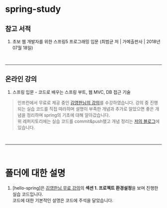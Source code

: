 # spring-study

## 참고 서적
1. 초보 웹 개발자를 위한 스프링5 프로그래밍 입문 (최범균 저 | 가메출판사 | 2018년 07월 18일)

<br/>
<hr/>

## 온라인 강의
1. 스프링 입문 - 코드로 배우는 스프링 부트, 웹 MVC, DB 접근 기술
> 인프런에서 무료로 제공 중인 [김영한님의 강의](https://www.inflearn.com/course/%EC%8A%A4%ED%94%84%EB%A7%81-%EC%9E%85%EB%AC%B8-%EC%8A%A4%ED%94%84%EB%A7%81%EB%B6%80%ED%8A%B8/dashboard)를 수강하였습니다.
> 강의 중 진행되는 실습 코드를 직접 따라하며 설명이 부족한 개념과 추가로 알았으면 좋은 개념을 정리하며 spring의 기초에 대해 알아갔습니다.<br/>
> 위 레퍼지토리에는 실습 코드를 commit&push했고 개념 정리는 [저의 블로그](https://straw961030.tistory.com/)에 있습니다.

<br/>
<hr/>
<br/>

# 폴더에 대한 설명

1. [hello-spring]은 [김영한님 무료 강의](https://www.inflearn.com/course/%EC%8A%A4%ED%94%84%EB%A7%81-%EC%9E%85%EB%AC%B8-%EC%8A%A4%ED%94%84%EB%A7%81%EB%B6%80%ED%8A%B8/dashboard)의 **섹션 1. 프로젝트 환경설정**을 보며 진행한 실습 코드입니다. <br/> 코드에 대한 기본적인 설명은 코드에 주석을 달았습니다.
